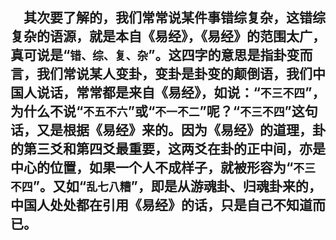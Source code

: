 &emsp;其次要了解的，我们常常说某件事错综复杂，这错综复杂的语源，就是本自《易经》，《易经》的范围太广，真可说是“``错、综、复、杂``”。这四字的意思是指卦变而言，我们常说某人变卦，变卦是卦变的颠倒语，我们中国人说话，常常都是来自《易经》，如说：“``不三不四``”，为什么不说“``不五不六``”或“``不一不二``”呢？“``不三不四``”这句话，又是根据《易经》来的。因为《易经》的道理，卦的第三爻和第四爻最重要，这两爻在卦的正中间，亦是中心的位置，如果一个人不成样子，就被形容为“``不三不四``”。又如“``乱七八糟``”，即是从游魂卦、归魂卦来的，中国人处处都在引用《易经》的话，只是自己不知道而已。
---
